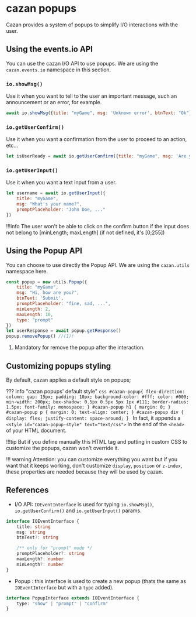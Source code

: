 # cazan popups

Cazan provides a system of popups to simplify I/O interactions with the user.

## Using the events.io API

You can use the cazan I/O API to use popups. We are using the ``cazan.events.io`` namespace in this section.

### ``io.showMsg()``

Use it when you want to tell to the user an important message, such an announcement or an error, for example.

````js
await io.showMsg({title: "myGame", msg: 'Unknown error', btnText: "Ok"})
````

### ``io.getUserConfirm()``

Use it when you want a confirmation from the user to proceed to an action, etc...

````js
let isUserReady = await io.getUserConfirm({title: "myGame", msg: 'Are you ready?'})
````

### ``io.getUserInput()``

Use it when you want a text input from a user.

````js
let username = await io.getUserInput({
    title: "myGame", 
    msg: "What's your name?", 
    promptPlaceholder: "John Doe, ..."
})
````

!!!info
    The user won't be able to click on the confirm button if the input does not belong to [minLength; maxLength] (if not defined, it's [0;255])


## Using the Popup API

You can choose to use directly the Popup API. We are using the ``cazan.utils`` namespace here.

````js
const popup = new utils.Popup({
    title: "myGame",
    msg: "Hi, how are you?",
    btnText: 'Submit',
    promptPlaceholder: "fine, sad, ...",
    minLength: 2,
    maxLength: 10,
    type: "prompt"
})
let userResponse = await popup.getResponse()
popup.removePopup() //(1)!
````

1. Mandatory for remove the popup after the interaction.

## Customizing popups styling

By default, cazan applies a default style on popups;

??? info "cazan popups' default style"
    ````css
    #cazan-popup{
        flex-direction: column; gap: 15px;
        padding: 10px;
        background-color: #fff; color: #000;
        min-width: 200px;
        box-shadow: 0.5px 0.5px 5px 1px #111;
        border-radius: 1.5px;
        font-family: monospace;
    }
    #cazan-popup h1 { margin: 0; }
    #cazan-popup p { margin: 0; text-align: center; }
    #cazan-popup div { display: flex; justify-content: space-around; }
    ````
In fact, it appends a `<style id="cazan-popup-style" text="text/css">` in the end of the `<head>` of your HTML document.

!!!tip
    But if you define manually this HTML tag and putting in custom CSS to customize the popups, cazan won't override it.

!!! warning
    Attention: you can customize everything you want but if you want that it keeps working, don't customize `display`, `position` or `z-index`, these properties are needed because they will be used by cazan.

## References

- I/O API: ``IOEventInterface`` is used for typing ``io.showMsg()``, ``io.getUserConfirm()`` and ``io.getUserInput()`` params.
````ts
interface IOEventInterface {
    title: string
    msg: string
    btnText?: string

    /** only for "prompt" mode */
    promptPlaceholder?: string
    maxLength?: number
    minLength?: number
}
````

- Popup : this interface is used to create a new popup (thats the same as ``IOEventInterface`` but with a `type` added).
````ts
interface PopupInterface extends IOEventInterface {
    type: "show" | "prompt" | "confirm"
}
````
